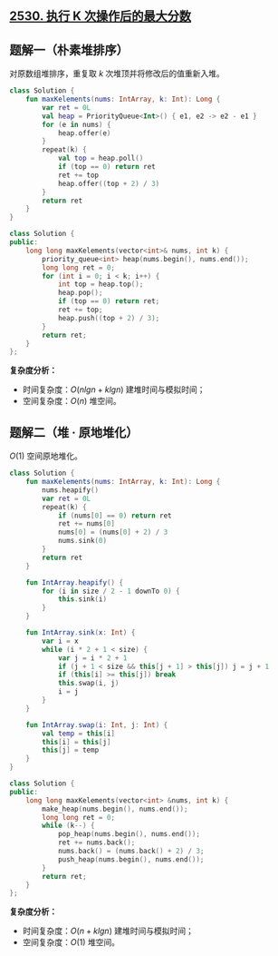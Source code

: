 ## [2530. 执行 K 次操作后的最大分数](https://leetcode.cn/problems/maximal-score-after-applying-k-operations)

## 题解一（朴素堆排序）

对原数组堆排序，重复取 $k$ 次堆顶并将修改后的值重新入堆。

``` Kotlin []
class Solution {
    fun maxKelements(nums: IntArray, k: Int): Long {
        var ret = 0L
        val heap = PriorityQueue<Int>() { e1, e2 -> e2 - e1 }
        for (e in nums) {
            heap.offer(e)
        }
        repeat(k) {
            val top = heap.poll()
            if (top == 0) return ret
            ret += top
            heap.offer((top + 2) / 3)
        }
        return ret
    }
}
```
``` C++ []
class Solution {
public:
    long long maxKelements(vector<int>& nums, int k) {
        priority_queue<int> heap(nums.begin(), nums.end());
        long long ret = 0;
        for (int i = 0; i < k; i++) {
            int top = heap.top();
            heap.pop();
            if (top == 0) return ret;
            ret += top;
            heap.push((top + 2) / 3);
        }
        return ret;
    }
};
```

**复杂度分析：**

- 时间复杂度：$O(nlgn + klgn)$ 建堆时间与模拟时间；
- 空间复杂度：$O(n)$ 堆空间。

## 题解二（堆 · 原地堆化）

$O(1)$ 空间原地堆化。

``` Kotlin []
class Solution {
    fun maxKelements(nums: IntArray, k: Int): Long {
        nums.heapify()
        var ret = 0L
        repeat(k) {
            if (nums[0] == 0) return ret
            ret += nums[0]
            nums[0] = (nums[0] + 2) / 3
            nums.sink(0)
        }
        return ret
    }

    fun IntArray.heapify() {
        for (i in size / 2 - 1 downTo 0) {
            this.sink(i)
        }
    }

    fun IntArray.sink(x: Int) {
        var i = x
        while (i * 2 + 1 < size) {
            var j = i * 2 + 1
            if (j + 1 < size && this[j + 1] > this[j]) j = j + 1
            if (this[i] >= this[j]) break
            this.swap(i, j)
            i = j
        }
    }

    fun IntArray.swap(i: Int, j: Int) {
        val temp = this[i]
        this[i] = this[j]
        this[j] = temp
    }
}
```
``` C++ []
class Solution {
public:
    long long maxKelements(vector<int> &nums, int k) {
        make_heap(nums.begin(), nums.end());
        long long ret = 0;
        while (k--) {
            pop_heap(nums.begin(), nums.end());
            ret += nums.back();
            nums.back() = (nums.back() + 2) / 3;
            push_heap(nums.begin(), nums.end());
        }
        return ret;
    }
};
```

**复杂度分析：**

- 时间复杂度：$O(n + klgn)$ 建堆时间与模拟时间；
- 空间复杂度：$O(1)$ 堆空间。
